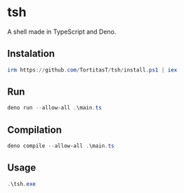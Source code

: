 # tsh
A shell made in TypeScript and Deno.

## Instalation
```ps1
irm https://github.com/TortitasT/tsh/install.ps1 | iex
```

## Run
```ps1
deno run --allow-all .\main.ts
```

## Compilation
```ps1
deno compile --allow-all .\main.ts
```

## Usage
```ps1
.\tsh.exe
```